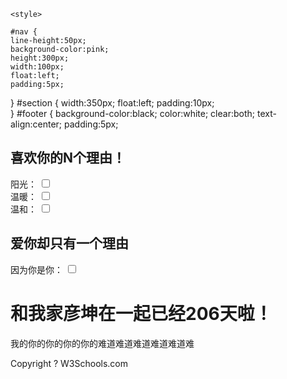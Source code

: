 <!DOCTYPE html>
<html lang="en">
<head>
    <meta charset="UTF-8">
    <title>梦幻南泉——遇见Mr.right</title>
         
    <style>
    
    #nav {
    line-height:50px;
    background-color:pink;
    height:300px;
    width:100px;
    float:left;
    padding:5px;	      
}
#section {
    width:350px;
    float:left;
    padding:10px;	 	 
}
     #footer {
    background-color:black;
    color:white;
    clear:both;
    text-align:center;
   padding:5px;	
   
</style>
</head>
<body>
 
 <div id="nav">
 <h2>喜欢你的N个理由！</h2>
<form>
阳光：
<input type="checkbox" name="sunshine" >
<br />
温暖：
<input type="checkbox" name="Car">
<br />
温和：
<input type="checkbox" name="Car">
<br />
</form>  

<h2>爱你却只有一个理由</h2>
<form>
因为你是你：
<input type="checkbox" name="Bike">
<br />
</form>
</div>

<div id="section">
<h1>和我家彦坤在一起已经206天啦！</h1>
<p>
我的你的你的你的你的难道难道难道难道难道难
</p>
</div>

<div id="footer">
Copyright ? W3Schools.com
</div>

</body>
</html>

